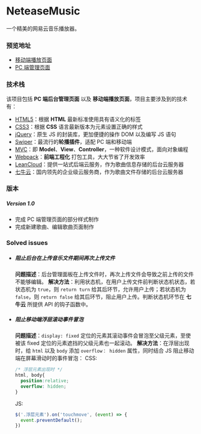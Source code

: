 # NeteaseMusic

一个精美的网易云音乐播放器。

### 预览地址

- [移动端播放页面](http://captaininphw.xyz/NeteaseMusic/dist/html/index.html)
- [PC 端管理页面](http://captaininphw.xyz/NeteaseMusic/dist/html/admin.html)

### 技术栈

该项目包括 **PC 端后台管理页面** 以及 **移动端播放页面**，项目主要涉及到的技术有：
- [HTML5](https://developer.mozilla.org/zh-CN/docs/Web/Guide/HTML/HTML5)：根据 **HTML** 最新标准使用具有语义化的标签
- [CSS3](https://developer.mozilla.org/zh-CN/docs/Web/CSS/CSS3)：根据 **CSS** 语言最新版本为元素设置正确的样式
- [jQuery](http://api.jquery.com/)：原生 JS 的封装库，更加便捷的操作 DOM 以及编写 JS 语句
- [Swiper](http://idangero.us/swiper/)：最流行的**轮播插件**，适配 PC 端和移动端
- [MVC](https://zh.wikipedia.org/wiki/MVC)：即 **Model**、**View**、**Controller**，一种软件设计模式，面向对象编程
- [Webpack](https://webpack.js.org/)：**前端工程化** 打包工具，大大节省了开发效率
- [LeanCloud](https://leancloud.cn/)：提供一站式后端云服务，作为歌曲信息存储的后台云服务器
- [七牛云](https://www.qiniu.com)：国内领先的企业级云服务商，作为歌曲文件存储的后台云服务器

### 版本
##### Version 1.0

- 完成 PC 端管理页面的部分样式制作
- 完成新建歌曲、编辑歌曲页面制作

### Solved issues

- ##### 阻止后台在上传音乐文件期间再次上传文件
  **问题描述**：后台管理面板在上传文件时，再次上传文件会导致之前上传的文件不能够编辑。
  **解决方法**：利用状态机，在用户上传文件前判断状态机状态，若状态机为 `true`，则 `return turn` 给其后环节，允许用户上传；若状态机为 `false`，则 `return false` 给其后环节，阻止用户上传。判断状态机环节在 **七牛云** 所提供 API 的钩子函数中。 
- ##### 阻止移动端浮层滚动事件冒泡
  **问题描述**：`display: fixed` 定位的元素其滚动事件会冒泡至父级元素，至使被该 fixed 定位的元素遮挡的父级元素也一起滚动。
  **解决方法**：在浮层出现时，给 `html` 以及 `body` 添加 `overflow： hidden` 属性，同时结合 JS 阻止移动端在屏幕滑动时的事件冒泡：
  CSS:
  ```css
  /* 浮层元素出现时 */
  html, body{
    position:relative;
    overflow: hidden;
  }
  ```
  JS:
  ```javascript
  $('.浮层元素').on('touchmove', (event) => {
    event.preventDefault();
  })
  ```